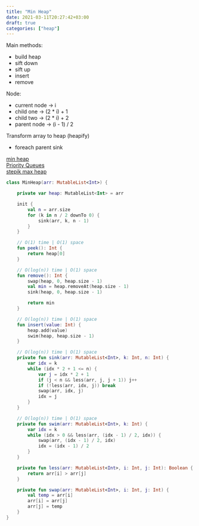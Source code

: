```yaml
---
title: "Min Heap"
date: 2021-03-11T20:27:42+03:00
draft: true
categories: ["heap"]
---
```


Main methods:
- build heap
- sift down
- sift up
- insert
- remove

Node:
- current node -> i
- child one -> (2 * i) + 1
- child two -> (2 * i) + 2
- parent node -> (i - 1) / 2

Transform array to heap (heapify)
- foreach parent sink

[min heap](https://github.com/solairerove/algs4-leprosorium/blob/master/src/main/kotlin/com/github/solairerove/algs4/leprosorium/heap/MinHeap.kt) \
[Priority Queues](https://algs4.cs.princeton.edu/24pq/) \
[stepik max heap](https://gist.github.com/solairerove/d1c50a0a88f72cab215e0955a27797dd)

```kotlin
class MinHeap(arr: MutableList<Int>) {

    private var heap: MutableList<Int> = arr

    init {
        val n = arr.size
        for (k in n / 2 downTo 0) {
            sink(arr, k, n - 1)
        }
    }

    // O(1) time | O(1) space
    fun peek(): Int {
        return heap[0]
    }

    // O(log(n)) time | O(1) space
    fun remove(): Int {
        swap(heap, 0, heap.size - 1)
        val min = heap.removeAt(heap.size - 1)
        sink(heap, 0, heap.size - 1)

        return min
    }

    // O(log(n)) time | O(1) space
    fun insert(value: Int) {
        heap.add(value)
        swim(heap, heap.size - 1)
    }

    // O(log(n)) time | O(1) space
    private fun sink(arr: MutableList<Int>, k: Int, n: Int) {
        var idx = k
        while (idx * 2 + 1 <= n) {
            var j = idx * 2 + 1
            if (j < n && less(arr, j, j + 1)) j++
            if (!less(arr, idx, j)) break
            swap(arr, idx, j)
            idx = j
        }
    }

    // O(log(n)) time | O(1) space
    private fun swim(arr: MutableList<Int>, k: Int) {
        var idx = k
        while (idx > 0 && less(arr, (idx - 1) / 2, idx)) {
            swap(arr, (idx - 1) / 2, idx)
            idx = (idx - 1) / 2
        }
    }

    private fun less(arr: MutableList<Int>, i: Int, j: Int): Boolean {
        return arr[i] > arr[j]
    }

    private fun swap(arr: MutableList<Int>, i: Int, j: Int) {
        val temp = arr[i]
        arr[i] = arr[j]
        arr[j] = temp
    }
}
```
